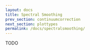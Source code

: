 ```yaml
---
layout: docs
title: Spectral Smoothing 
prev_section: continuumcorrection
next_section: plottypes
permalink: /docs/spectralsmoothing/
---
```


TODO
